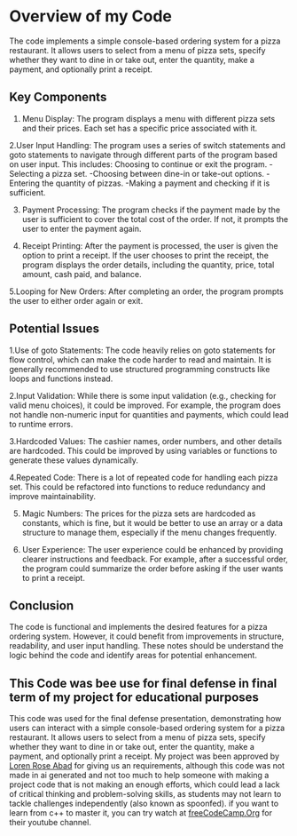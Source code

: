 # Overview of my Code

The code implements a simple console-based ordering system for a pizza restaurant. It allows users to select from a menu of pizza sets, specify whether they want to dine in or take out, enter the quantity, make a payment, and optionally print a receipt.

## Key Components

1. Menu Display: The program displays a menu with different pizza sets and their prices. Each set has a specific price associated with it.

2.User Input Handling: The program uses a series of switch statements and goto statements to navigate through different parts of the program based on user input. This includes:
Choosing to continue or exit the program.
-Selecting a pizza set.
-Choosing between dine-in or take-out options.
-Entering the quantity of pizzas.
-Making a payment and checking if it is sufficient.

3. Payment Processing: The program checks if the payment made by the user is sufficient to cover the total cost of the order. If not, it prompts the user to enter the payment again.

4. Receipt Printing: After the payment is processed, the user is given the option to print a receipt. If the user chooses to print the receipt, the program displays the order details, including the quantity, price, total amount, cash paid, and balance.

5.Looping for New Orders: After completing an order, the program prompts the user to either order again or exit.

## Potential Issues

1.Use of goto Statements: The code heavily relies on goto statements for flow control, which can make the code harder to read and maintain. It is generally recommended to use structured programming constructs like loops and functions instead.

2.Input Validation: While there is some input validation (e.g., checking for valid menu choices), it could be improved. For example, the program does not handle non-numeric input for quantities and payments, which could lead to runtime errors.

3.Hardcoded Values: The cashier names, order numbers, and other details are hardcoded. This could be improved by using variables or functions to generate these values dynamically.

4.Repeated Code: There is a lot of repeated code for handling each pizza set. This could be refactored into functions to reduce redundancy and improve maintainability.

5. Magic Numbers: The prices for the pizza sets are hardcoded as constants, which is fine, but it would be better to use an array or a data structure to manage them, especially if the menu changes frequently.

6. User Experience: The user experience could be enhanced by providing clearer instructions and feedback. For example, after a successful order, the program could summarize the order before asking if the user wants to print a receipt.

## Conclusion

The code is functional and implements the desired features for a pizza ordering system. However, it could benefit from improvements in structure, readability, and user input handling. These notes should be understand the logic behind the code and identify areas for potential enhancement.

## This Code was bee use for final defense in final term of my project for educational purposes

This code was used for the final defense presentation, demonstrating how users can interact with a simple console-based ordering system for a pizza restaurant. It allows users to select from a menu of pizza sets, specify whether they want to dine in or take out, enter the quantity, make a payment, and optionally print a receipt. My project was been approved by [Loren Rose Abad](https://www.facebook.com/lorenroseabad) for giving us an requirements, although this code was not made in ai generated and not too much to help someone with making a project code that is not making an enough efforts, which could lead a lack of critical thinking and problem-solving skills, as students may not learn to tackle challenges independently (also known as spoonfed). if you want to learn from c++ to master it, you can try watch at [freeCodeCamp.Org](https://www.youtube.com/@freecodecamp) for their youtube channel.
